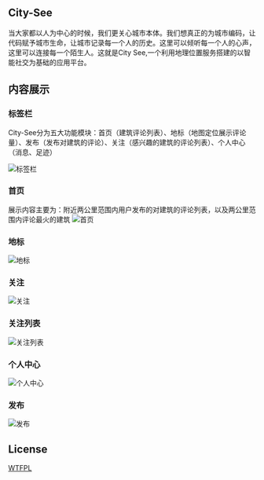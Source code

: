 ## City-See
当大家都以人为中心的时候，我们更关心城市本体。我们想真正的为城市编码，让代码赋予城市生命，让城市记录每一个人的历史。这里可以倾听每一个人的心声，这里可以连接每一个陌生人。这就是City See,一个利用地理位置服务搭建的以智能社交为基础的应用平台。
## 内容展示
### 标签栏
City-See分为五大功能模块：首页（建筑评论列表）、地标（地图定位展示评论量）、发布（发布对建筑的评论）、关注（感兴趣的建筑的评论列表）、个人中心（消息、足迹）

![标签栏](https://raw.githubusercontent.com/git-hacker/City-See/master/Product/%E5%8E%9F%E5%9E%8B%E5%9B%BE/%E6%A0%87%E7%AD%BE%E6%A0%8F.png)
### 首页
展示内容主要为：附近两公里范围内用户发布的对建筑的评论列表，以及两公里范围内评论最火的建筑
![首页](https://raw.githubusercontent.com/git-hacker/City-See/master/Image/%E9%A6%96%E9%A1%B5.png)
### 地标
![地标](https://raw.githubusercontent.com/git-hacker/City-See/master/Image/%E5%9C%B0%E6%A0%87.png)
### 关注
![关注](https://raw.githubusercontent.com/git-hacker/City-See/master/Image/%E5%85%B3%E6%B3%A8.png)
### 关注列表
![关注列表](https://raw.githubusercontent.com/git-hacker/City-See/master/Image/%E5%85%B3%E6%B3%A8%E5%88%97%E8%A1%A8.png)
### 个人中心
![个人中心](https://raw.githubusercontent.com/git-hacker/City-See/master/Image/%E4%B8%AA%E4%BA%BA%E4%B8%AD%E5%BF%83.png)
### 发布
![发布](https://raw.githubusercontent.com/git-hacker/City-See/master/Image/%E5%8F%91%E5%B8%83.png)
## License
[WTFPL](https://github.com/PomeloFoundation/Pomelo.EntityFrameworkCore.MySql/blob/master/LICENSE)
